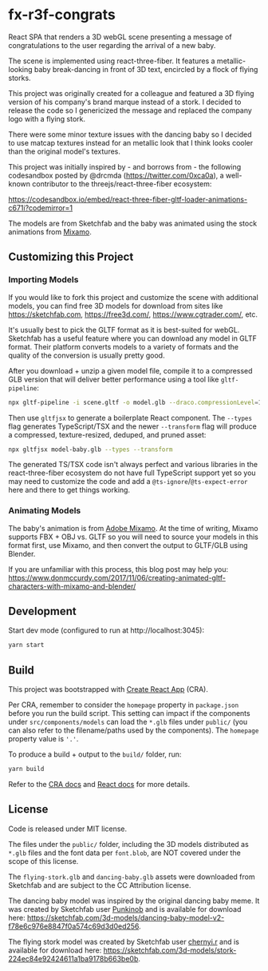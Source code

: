 # fx-r3f-congrats

React SPA that renders a 3D webGL scene presenting a message of congratulations to the user regarding the arrival of a new baby.

The scene is implemented using react-three-fiber. It features a metallic-looking baby break-dancing in front of 3D text, encircled by a flock of flying storks.

This project was originally created for a colleague and featured a 3D flying version of his company's brand marque instead of a stork. I decided to release the code so I genericized the message and replaced the company logo with a flying stork.

There were some minor texture issues with the dancing baby so I decided to use matcap textures instead for an metallic look that I think looks cooler than the original model's textures.

This project was initially inspired by - and borrows from - the following codesandbox posted by @drcmda (<https://twitter.com/0xca0a>), a well-known contributor to the threejs/react-three-fiber ecosystem:

<https://codesandbox.io/embed/react-three-fiber-gltf-loader-animations-c671i?codemirror=1>

The models are from Sketchfab and the baby was animated using the stock animations from [Mixamo](https://mixamo.com).

## Customizing this Project

### Importing Models

If you would like to fork this project and customize the scene with additional models, you can find free 3D models for download from sites like <https://sketchfab.com>, <https://free3d.com/>, <https://www.cgtrader.com/>, etc.

It's usually best to pick the GLTF format as it is best-suited for webGL. Sketchfab has a useful feature where you can download any model in GLTF format. Their platform converts models to a variety of formats and the quality of the conversion is usually pretty good.

After you download + unzip a given model file, compile it to a compressed GLB version that will deliver better performance using a tool like `gltf-pipeline`:

```sh
npx gltf-pipeline -i scene.gltf -o model.glb --draco.compressionLevel=10
```

Then use `gltfjsx` to generate a boilerplate React component. The `--types` flag generates TypeScript/TSX and the newer `--transform` flag will produce a compressed, texture-resized, deduped, and pruned asset: 

```sh
npx gltfjsx model-baby.glb --types --transform
```

The generated TS/TSX code isn't always perfect and various libraries in the react-three-fiber ecosystem do not have full TypeScript support yet so you may need to customize the code and add a `@ts-ignore`/`@ts-expect-error` here and there to get things working.

### Animating Models

The baby's animation is from [Adobe Mixamo](https://mixamo.com). At the time of writing, Mixamo supports FBX + OBJ vs. GLTF so you will need to source your models in this format first, use Mixamo, and then convert the output to GLTF/GLB using Blender.

If you are unfamiliar with this process, this blog post may help you: <https://www.donmccurdy.com/2017/11/06/creating-animated-gltf-characters-with-mixamo-and-blender/>

## Development

Start dev mode (configured to run at http://localhost:3045):

```sh
yarn start
```

## Build

This project was bootstrapped with [Create React App](https://github.com/facebook/create-react-app) (CRA).

Per CRA, remember to consider the `homepage` property in `package.json` before you run the build script. This setting can impact if the components under `src/components/models` can load the `*.glb` files under `public/` (you can also refer to the filename/paths used by the components). The `homepage` property value is `'.'`.

To produce a build + output to the `build/` folder, run:

```sh
yarn build
```

Refer to the [CRA docs](https://facebook.github.io/create-react-app/docs/getting-started) and [React docs](https://reactjs.org/) for more details.

## License

Code is released under MIT license.

The files under the `public/` folder, including the 3D models distributed as `*.glb` files and the font data per `font.blob`, are NOT covered under the scope of this license.

The `flying-stork.glb` and `dancing-baby.glb` assets were downloaded from Sketchfab and are subject to the CC Attribution license.

The dancing baby model was inspired by the original dancing baby meme. It was created by Sketchfab user [Punkinob](https://sketchfab.com/Punkinob) and is available for download here: <https://sketchfab.com/3d-models/dancing-baby-model-v2-f78e6c976e8847f0a574c69d3d0ed256>.

The flying stork model was created by Sketchfab user [chernyi.r](https://sketchfab.com/chernyi.r) and is available for download here: <https://sketchfab.com/3d-models/stork-224ec84e92424611a1ba9178b663be0b>.

